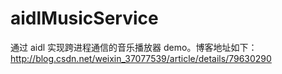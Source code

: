 # aidlMusicService

通过 aidl 实现跨进程通信的音乐播放器 demo。博客地址如下：http://blog.csdn.net/weixin_37077539/article/details/79630290
